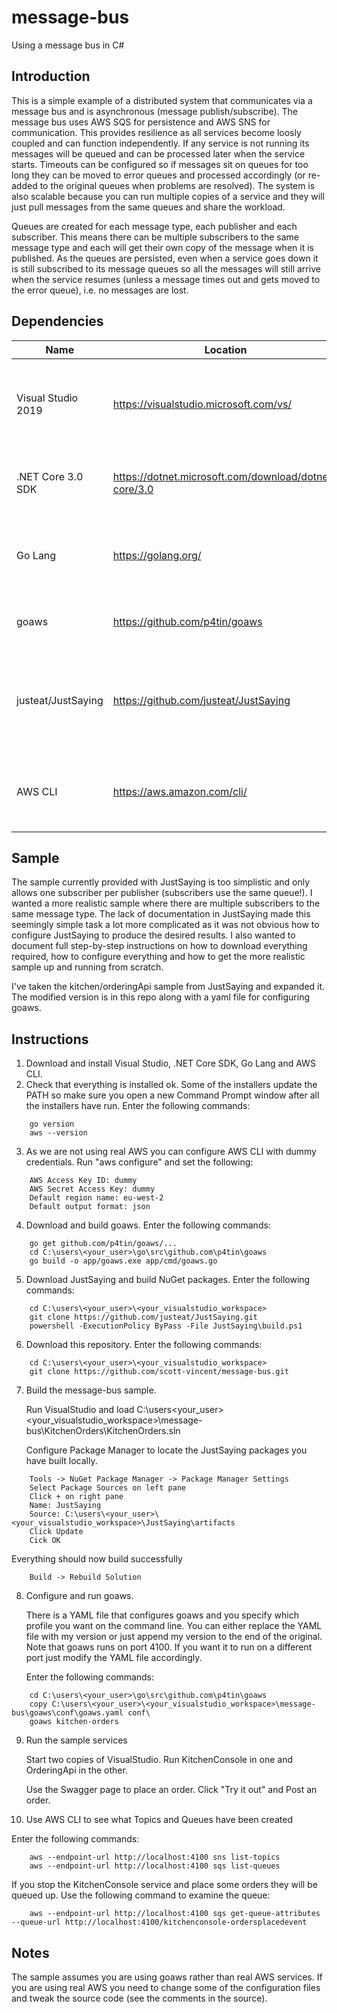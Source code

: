 # message-bus
Using a message bus in C#

## Introduction

This is a simple example of a distributed system that communicates via a message bus and is asynchronous (message publish/subscribe). The message bus uses AWS SQS for persistence and AWS SNS for communication. This provides resilience as all services become loosly coupled and can function independently. If any service is not running its messages will be queued and can be processed later when the service starts. Timeouts can be configured so if messages sit on queues for too long they can be moved to error queues and processed accordingly (or re-added to the original queues when problems are resolved). The system is also scalable because you can run multiple copies of a service and they will just pull messages from the same queues and share the workload.

Queues are created for each message type, each publisher and each subscriber. This means there can be multiple subscribers to the same message type and each will get their own copy of the message when it is published. As the queues are persisted, even when a service goes down it is still subscribed to its message queues so all the messages will still arrive when the service resumes (unless a message times out and gets moved to the error queue), i.e. no messages are lost.

## Dependencies

Name|Location|Description|Info
----|--------|-----------|----
Visual Studio 2019|https://visualstudio.microsoft.com/vs/|The IDE to build JustSaying and this sample|Supports .NET Core 3 (don't need Preview version)
.NET Core 3.0 SDK|https://dotnet.microsoft.com/download/dotnet-core/3.0|The latest version of .NET Core Runtime and SDK
Go Lang|https://golang.org/|The command-line environment to build goaws|Not needed if you want to use real AWS SNS/SQS
goaws|https://github.com/p4tin/goaws| An AWS SNS/SQS clone that runs locally|Written in Go
justeat/JustSaying|https://github.com/justeat/JustSaying|A light-weight message bus on top of AWS services (SNS and SQS)|Written in C#
AWS CLI|https://aws.amazon.com/cli/|Optional but useful for showing SNS topics and SQS queues|Works with our clone (goaws) service

## Sample

The sample currently provided with JustSaying is too simplistic and only allows one subscriber per publisher (subscribers use the same queue!). I wanted a more realistic sample where there are multiple subscribers to the same message type. The lack of documentation in JustSaying made this seemingly simple task a lot more complicated as it was not obvious how to configure JustSaying to produce the desired results. I also wanted to document full step-by-step instructions on how to download everything required, how to configure everything and how to get the more realistic sample up and running from scratch.

I've taken the kitchen/orderingApi sample from JustSaying and expanded it. The modified version is in this repo along with a yaml file for configuring goaws.

## Instructions

1. Download and install Visual Studio, .NET Core SDK, Go Lang and AWS CLI.
2. Check that everything is installed ok. Some of the installers update the PATH so make sure you open a new Command Prompt window after all the installers have run. Enter the following commands:
````
    go version
    aws --version
````
3. As we are not using real AWS you can configure AWS CLI with dummy credentials. Run "aws configure" and set the following:
````
    AWS Access Key ID: dummy
    AWS Secret Access Key: dummy
    Default region name: eu-west-2
    Default output format: json
````
4. Download and build goaws. Enter the following commands:
````
    go get github.com/p4tin/goaws/...
    cd C:\users\<your_user>\go\src\github.com\p4tin\goaws
    go build -o app/goaws.exe app/cmd/goaws.go
````
5. Download JustSaying and build NuGet packages. Enter the following commands:
````
    cd C:\users\<your_user>\<your_visualstudio_workspace>
    git clone https://github.com/justeat/JustSaying.git
    powershell -ExecutionPolicy ByPass -File JustSaying\build.ps1
````
6. Download this repository. Enter the following commands:
````
    cd C:\users\<your_user>\<your_visualstudio_workspace>
    git clone https://github.com/scott-vincent/message-bus.git
````
7. Build the message-bus sample.

   Run VisualStudio and load C:\users\<your_user>\<your_visualstudio_workspace>\message-bus\KitchenOrders\KitchenOrders.sln
   
   Configure Package Manager to locate the JustSaying packages you have built locally.
````
    Tools -> NuGet Package Manager -> Package Manager Settings
    Select Package Sources on left pane
    Click + on right pane
    Name: JustSaying
    Source: C:\users\<your_user>\<your_visualstudio_workspace>\JustSaying\artifacts
    Click Update
    Cick OK
````

   Everything should now build successfully
````
    Build -> Rebuild Solution
````
8. Configure and run goaws.

   There is a YAML file that configures goaws and you specify which profile you want on the command line. You can either replace the YAML file with my version or just append my version to the end of the original. Note that goaws runs on port 4100. If you want it to run on a different port just modify the YAML file accordingly.
   
   Enter the following commands:
````
    cd C:\users\<your_user>\go\src\github.com\p4tin\goaws
    copy C:\users\<your_user>\<your_visualstudio_workspace>\message-bus\goaws\conf\goaws.yaml conf\
    goaws kitchen-orders
````
9. Run the sample services

   Start two copies of VisualStudio. Run KitchenConsole in one and OrderingApi in the other.
   
   Use the Swagger page to place an order. Click "Try it out" and Post an order.
   
10. Use AWS CLI to see what Topics and Queues have been created
   
   Enter the following commands:
````
    aws --endpoint-url http://localhost:4100 sns list-topics
    aws --endpoint-url http://localhost:4100 sqs list-queues
````
   
   If you stop the KitchenConsole service and place some orders they will be queued up. Use the following command to examine the queue:
````
    aws --endpoint-url http://localhost:4100 sqs get-queue-attributes --queue-url http://localhost:4100/kitchenconsole-ordersplacedevent
````
## Notes

The sample assumes you are using goaws rather than real AWS services. If you are using real AWS you need to change some of the configuration files and tweak the source code (see the comments in the source).
